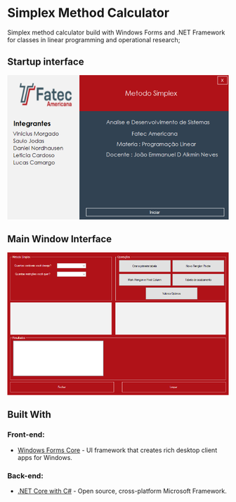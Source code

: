 # Simplex Method Calculator
Simplex method calculator build with Windows Forms and .NET Framework for classes in linear programming and operational research;

## Startup interface

<img src="https://github.com/viniciusmorgado/simplex-method-calculator/blob/renameOfficial/SimplexMethod/Resources/Interface-Screenshot-2020-12-06%20175142.png"></img>

## Main Window Interface

<img src="https://github.com/viniciusmorgado/simplex-method-calculator/blob/renameOfficial/SimplexMethod/Resources/MainWindow-Screenshot-2020-12-06%20175203.png"></img>

## Built With

### Front-end:
* [Windows Forms Core](https://docs.microsoft.com/en-us/dotnet/desktop/winforms/?view=netdesktop-5.0) - UI framework that creates rich desktop client apps for Windows.

### Back-end:
* [.NET Core with C#](https://dotnet.microsoft.com/) - Open source, cross-platform Microsoft Framework.
